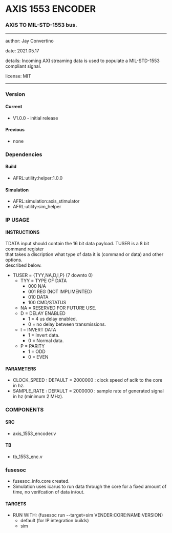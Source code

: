 # AXIS 1553 ENCODER
### AXIS TO MIL-STD-1553 bus.
---

   author: Jay Convertino   
   
   date: 2021.05.17  
   
   details: Incoming AXI streaming data is used to populate a MIL-STD-1553 compliant signal.   
   
   license: MIT   
   
---

### Version
#### Current
  - V1.0.0 - initial release

#### Previous
  - none

### Dependencies
#### Build

  - AFRL:utility:helper:1.0.0
  
#### Simulation

  - AFRL:simulation:axis_stimulator
  - AFRL:utility:sim_helper

### IP USAGE
#### INSTRUCTIONS

TDATA input should contain the 16 bit data payload. TUSER is a 8 bit command register   
that takes a discription what type of data it is (command or data) and other options.   
described below.   

* TUSER = {TYY,NA,D,I,P} (7 downto 0)
  * TYY = TYPE OF DATA
    * 000 N/A
    * 001 REG (NOT IMPLIMENTED)
    * 010 DATA
    * 100 CMD/STATUS
  * NA = RESERVED FOR FUTURE USE.
  * D = DELAY ENABLED
    * 1 = 4 us delay enabled.
    * 0 = no delay between transmissions.
  * I = INVERT DATA
    * 1 = Invert data.
    * 0 = Normal data.
  * P = PARITY
    * 1 = ODD
    * 0 = EVEN

#### PARAMETERS

* CLOCK_SPEED : DEFAULT = 2000000 : clock speed of aclk to the core in hz.
* SAMPLE_RATE : DEFAULT = 2000000 : sample rate of generated signal in hz (minimum 2 MHz).

### COMPONENTS
#### SRC

* axis_1553_encoder.v
  
#### TB

* tb_1553_enc.v
  
### fusesoc

* fusesoc_info.core created.
* Simulation uses icarus to run data through the core for a fixed amount of time, no verifcation of data in/out.

#### TARGETS

* RUN WITH: (fusesoc run --target=sim VENDER:CORE:NAME:VERSION)
  - default (for IP integration builds)
  - sim
